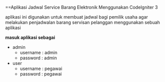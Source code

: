 ==Aplikasi Jadwal Service Barang Elektronik Menggunakan CodeIgniter 3

aplikasi ini digunakan untuk membuat jadwal bagi pemilik usaha agar melakukan penjadwalan barang servisan pelanggan menggunakan sebuah aplikasi

**masuk aplikasi sebagai**
  * admin
      - username  : admin
      - password  : admin
  * user
      - username  : pegawai
      - password  : pegawai
